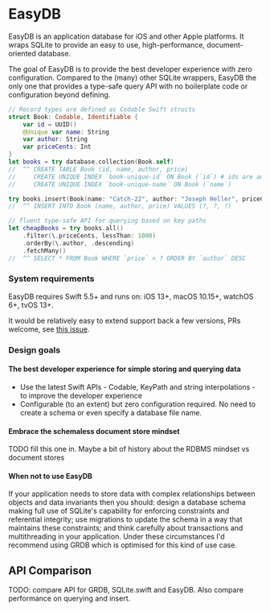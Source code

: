 # EasyDB

EasyDB is an application database for iOS and other Apple platforms. It wraps SQLite to provide an easy to use, high-performance, document-oriented database.

The goal of EasyDB is to provide the best developer experience with zero configuration. Compared to the (many) other SQLite wrappers, EasyDB the only one that provides a type-safe query API with no boilerplate code or configuration beyond defining.

<!---headline-demo--->
```swift
// Record types are defined as Codable Swift structs
struct Book: Codable, Identifiable {
    var id = UUID()
    @Unique var name: String
    var author: String
    var priceCents: Int
}
let books = try database.collection(Book.self)
//  ^^ CREATE TABLE Book (id, name, author, price)
//     CREATE UNIQUE INDEX `book-unique-id` ON Book (`id`) # ids are automatically unique
//     CREATE UNIQUE INDEX `book-unique-name` ON Book (`name`)

try books.insert(Book(name: "Catch-22", author: "Joseph Heller", priceCents: 1050))
//  ^^ INSERT INTO Book (name, author, price) VALUES (?, ?, ?)

// fluent type-safe API for querying based on key paths
let cheapBooks = try books.all()
    .filter(\.priceCents, lessThan: 1000)
    .orderBy(\.author, .descending)
    .fetchMany()
//  ^^ SELECT * FROM Book WHERE `price` < ? ORDER BY `author` DESC
```

### System requirements
    
EasyDB requires Swift 5.5+ and runs on: iOS 13+, macOS 10.15+, watchOS 6+, tvOS 13+.

It would be relatively easy to extend support back a few versions, PRs welcome, see [this issue](https://github.com/BernieSumption/EasyDB/issues/1).

### Design goals

#### The best developer experience for simple storing and querying data

* Use the latest Swift APIs - Codable, KeyPath and string interpolations - to improve the developer experience
* Configurable (to an extent) but zero configuration required. No need to create a schema or even specify a database file name.

#### Embrace the schemaless document store mindset

TODO fill this one in. Maybe a bit of history about the RDBMS mindset vs document stores

#### When not to use EasyDB

If your application needs to store data with complex relationships between objects and data invariants then you should: design a database schema making full use of SQLite's capability for enforcing constraints and referential integrity; use migrations to update the schema in a way that maintains these constraints; and think carefully about transactions and multithreading in your application. Under these circumstances I'd recommend using GRDB which is optimised for this kind of use case.

## API Comparison

TODO: compare API for GRDB, SQLite.swift and EasyDB. Also compare performance on querying and insert.
